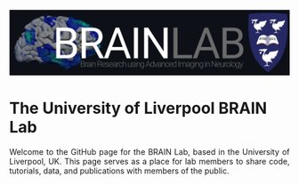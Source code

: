 ![./element-design_lab-header_blackbg.png](https://github.com/BRAIN-LAB-UoL/.github/blob/main/profile/element-design_lab-logo_dark-githubbg.png)



# The University of Liverpool BRAIN Lab

<p align="justify"> Welcome to the GitHub page for the BRAIN Lab, based in the University of Liverpool, UK. This page serves as a place for lab members to share code, tutorials, data, and publications with members of the public. </p>
<!--

**Here are some ideas to get you started:**

🙋‍♀️ A short introduction - what is your organization all about?
🌈 Contribution guidelines - how can the community get involved?
👩‍💻 Useful resources - where can the community find your docs? Is there anything else the community should know?
🍿 Fun facts - what does your team eat for breakfast?
🧙 Remember, you can do mighty things with the power of [Markdown](https://docs.github.com/github/writing-on-github/getting-started-with-writing-and-formatting-on-github/basic-writing-and-formatting-syntax)
-->
